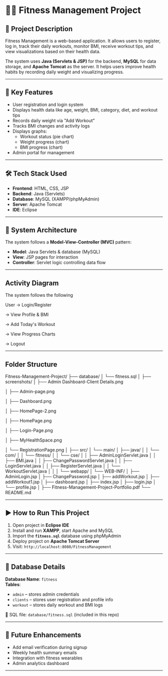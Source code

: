 # 🧘‍♀️ Fitness Management Project

## 📌 Project Description
Fitness Management is a web-based application. 
It allows users to register, log in, track their daily workouts, monitor BMI, receive workout tips, and view visualizations based on their health data.

The system uses **Java (Servlets & JSP)** for the backend, **MySQL** for data storage, and **Apache Tomcat** as the server. It helps users improve health habits by recording daily weight and visualizing progress.

---

## 🚀 Key Features
- User registration and login system  
- Displays health data like age, weight, BMI, category, diet, and workout tips  
- Records daily weight via "Add Workout"  
- Tracks BMI changes and activity logs  
- Displays graphs:  
  - Workout status (pie chart)  
  - Weight progress (chart)  
  - BMI progress (chart)  
- Admin portal for management  

---

## 🛠️ Tech Stack Used
- **Frontend**: HTML, CSS, JSP  
- **Backend**: Java (Servlets)  
- **Database**: MySQL (XAMPP/phpMyAdmin)  
- **Server**: Apache Tomcat  
- **IDE**: Eclipse  


---

## 🧱 System Architecture
The system follows a **Model-View-Controller (MVC)** pattern:

- **Model**: Java Servlets & database (MySQL)  
- **View**: JSP pages for interaction  
- **Controller**: Servlet logic controlling data flow  

---

## Activity Diagram
The system follows the following

User -> Login/Register

-> View Profile & BMI

-> Add Today's Workout

-> View Progress Charts

-> Logout

---
## Folder Structure
Fitness-Management-Project/
├── database/
│   └── fitness.sql
│
├── screenshots/
│   ├── Admin Dashboard-Client Details.png

│   ├── Admin-page.png

│   ├── Dashboard.png

│   ├── HomePage-2.png

│   ├── HomePage.png

│   ├── Login-Page.png

│   ├── MyHealthSpace.png

│   └── RegistrationPage.png
│
├── src/
│   └── main/
│       ├── java/
│       │   └── com/
│       │       └── fitness/
│       │           └── cse/
│       │               ├── AdminLoginServlet.java
│       │               ├── BMI.java
│       │               ├── ChangePasswordServlet.java
│       │               ├── LoginServlet.java
│       │               ├── RegisterServlet.java
│       │               └── WorkoutServlet.java
│       │
│       └── webapp/
│           └── WEB-INF/
│               ├── AdminLogin.jsp
│               ├── ChangePassword.jsp
│               ├── addWorkout.jsp
│               ├── addWorkout1.jsp
│               ├── dashboard.jsp
│               ├── index.jsp
│               ├── login.jsp
│               └── profile.jsp
│
├── Fitness-Management-Project-Portfolio.pdf
└── README.md

---


## ▶️ How to Run This Project

1. Open project in **Eclipse IDE**
2. Install and run **XAMPP**, start Apache and MySQL
3. Import the **`fitness.sql`** database using phpMyAdmin
4. Deploy project on **Apache Tomcat Server**
5. Visit: `http://localhost:8080/FitnessManagement`

---

## 🧾 Database Details

**Database Name**: `fitness`  
**Tables**:
- `admin` – stores admin credentials  
- `clients` – stores user registration and profile info  
- `workout` – stores daily workout and BMI logs

📂 SQL file: `database/fitness.sql` (included in this repo)

---



## 🔮 Future Enhancements
- Add email verification during signup  
- Weekly health summary emails  
- Integration with fitness wearables  
- Admin analytics dashboard  

---





